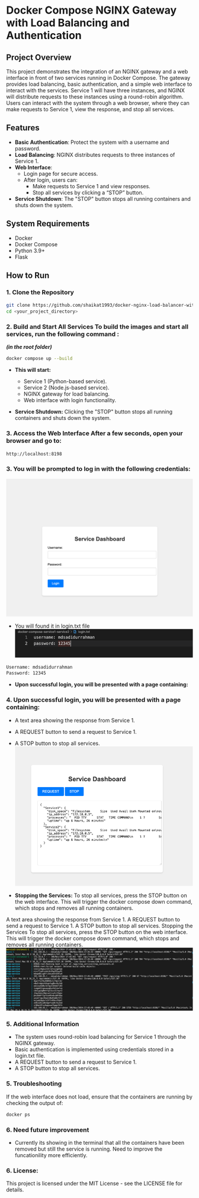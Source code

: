 # Docker Compose NGINX Gateway with Load Balancing and Authentication

## Project Overview

This project demonstrates the integration of an NGINX gateway and a web interface in front of two services running in Docker Compose. The gateway provides load balancing, basic authentication, and a simple web interface to interact with the services. Service 1 will have three instances, and NGINX will distribute requests to these instances using a round-robin algorithm. Users can interact with the system through a web browser, where they can make requests to Service 1, view the response, and stop all services.

## Features
- **Basic Authentication**: Protect the system with a username and password.
- **Load Balancing**: NGINX distributes requests to three instances of Service 1.
- **Web Interface**:
  - Login page for secure access.
  - After login, users can:
    - Make requests to Service 1 and view responses.
    - Stop all services by clicking a “STOP” button.
- **Service Shutdown**: The "STOP" button stops all running containers and shuts down the system.


## System Requirements
- Docker
- Docker Compose
- Python 3.9+
- Flask

## How to Run

### 1. Clone the Repository

```bash
git clone https://github.com/shaikat1993/docker-nginx-load-balancer-with-auth.git
cd <your_project_directory>
```

### 2. Build and Start All Services To build the images and start all services, run the following command :
***(in the root folder)***

```bash
docker compose up --build
```

- **This will start:**
  - Service 1 (Python-based service).
  - Service 2 (Node.js-based service).
  - NGINX gateway for load balancing.
  - Web interface with login functionality.

- **Service Shutdown:** Clicking the "STOP" button stops all running containers and shuts down the system.



### 3. Access the Web Interface After a few seconds, open your browser and go to:
```bash
http://localhost:8198
```



### 3. You will be prompted to log in with the following credentials:
![output1](images/1.png)
- You will found it in login.txt file 
![output4](images/4.png)
```bash
Username: mdsadidurrahman
Password: 12345
```

- **Upon successful login, you will be presented with a page containing:**
### 4. Upon successful login, you will be presented with a page containing:

  - A text area showing the response from Service 1.
  - A REQUEST button to send a request to Service 1.
  - A STOP button to stop all services.
![output2](images/2.png)  

- **Stopping the Services:** To stop all services, press the STOP button on the web interface. This will trigger the docker compose down command, which stops and removes all running containers.

A text area showing the response from Service 1.
A REQUEST button to send a request to Service 1.
A STOP button to stop all services.
Stopping the Services
To stop all services, press the STOP button on the web interface. This will trigger the docker compose down command, which stops and removes all running containers.
![output3](images/3.png)

### 5. Additional Information
  - The system uses round-robin load balancing for Service 1 through the NGINX gateway.
  - Basic authentication is implemented using credentials stored in a login.txt file.
  - A REQUEST button to send a request to Service 1.
  - A STOP button to stop all services.

### 5. Troubleshooting
If the web interface does not load, ensure that the containers are running by checking the output of:

```bash
docker ps
```
### 6. Need future improvement
- Currently its showing in the terminal that all the containers have been removed but still the service is running. Need to improve the funcationility more efficiently.

### 6. License:
This project is licensed under the MIT License - see the LICENSE file for details.